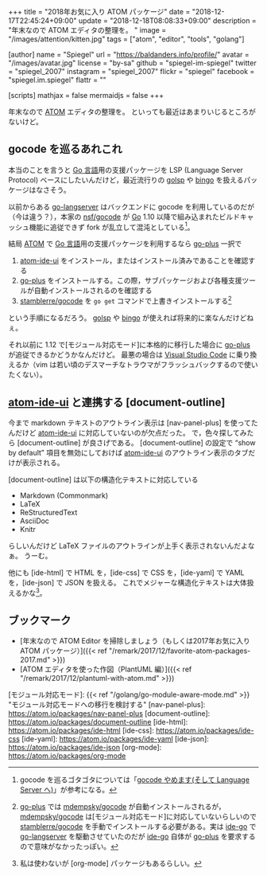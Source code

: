 +++
title = "2018年お気に入り ATOM パッケージ"
date = "2018-12-17T22:45:24+09:00"
update = "2018-12-18T08:08:33+09:00"
description = "年末なので ATOM エディタの整理を。 "
image = "/images/attention/kitten.jpg"
tags = ["atom", "editor", "tools", "golang"]

[author]
  name      = "Spiegel"
  url       = "https://baldanders.info/profile/"
  avatar    = "/images/avatar.jpg"
  license   = "by-sa"
  github    = "spiegel-im-spiegel"
  twitter   = "spiegel_2007"
  instagram = "spiegel_2007"
  flickr    = "spiegel"
  facebook  = "spiegel.im.spiegel"
  flattr    = ""

[scripts]
  mathjax = false
  mermaidjs = false
+++

年末なので [ATOM] エディタの整理を。
といっても最近はあまりいじるところがないけど。

## gocode を巡るあれこれ

本当のことを言うと [Go 言語]用の支援パッケージを LSP (Language Server Protocol) ベースにしたいんだけど，最近流行りの [golsp] や [bingo] を扱えるパッケージはなさそう。

以前からある [go-langserver] はバックエンドに gocode を利用しているのだが（今は違う？），本家の [nsf/gocode] が [Go] 1.10 以降で組み込まれたビルドキャッシュ機能に追従できず fork が乱立して混沌としている[^gc1]。

[^gc1]: gocode を巡るゴタゴタについては「[gocode やめます(そして Language Server へ)](https://mattn.kaoriya.net/software/lang/go/20181217000056.htm)」が参考になる。

結局 [ATOM] で [Go 言語]用の支援パッケージを利用するなら [go-plus] 一択で

1. [atom-ide-ui] をインストール，またはインストール済みであることを確認する
2. [go-plus] をインストールする。この際，サブパッケージおよび各種支援ツールが自動インストールされるのを確認する
3. [stamblerre/gocode] を `go get` コマンドで上書きインストールする[^gp1]

[^gp1]: [go-plus] では [mdempsky/gocode] が自動インストールされるが， [mdempsky/gocode] は[モジュール対応モード]に対応していないらしいので [stamblerre/gocode] を手動でインストールする必要がある。実は [ide-go] で [go-langserver] を駆動させていたのだが [ide-go] 自体が [go-plus] を要求するので意味がなかったっぽい。

という手順になるだろう。
[golsp] や [bingo] が使えれば将来的に楽なんだけどねぇ。

それ以前に 1.12 で[モジュール対応モード]に本格的に移行した場合に [go-plus] が追従できるかどうかなんだけど。
最悪の場合は [Visual Studio Code] に乗り換えるか（vim は若い頃のデスマーチなトラウマがフラッシュバックするので使いたくない）。

## [atom-ide-ui] と連携する [document-outline]

今まで markdown テキストのアウトライン表示は [nav-panel-plus] を使ってたんだけど [atom-ide-ui] に対応していないのが欠点だった。
で，色々探してみたら [document-outline] が良さげである。
[document-outline] の設定で “show by default” 項目を無効にしておけば [atom-ide-ui] のアウトライン表示のタブだけが表示される。

[document-outline] は以下の構造化テキストに対応している

- Markdown (Commonmark)
- LaTeX
- ReStructuredText
- AsciiDoc
- Knitr

らしいんだけど LaTeX ファイルのアウトラインが上手く表示されないんだよなぁ。
うーむ。

他にも [ide-html] で HTML を，[ide-css] で CSS を，[ide-yaml] で YAML を，[ide-json] で JSON を扱える。
これでメジャーな構造化テキストは大体扱えるかな[^om1]。

[^om1]: 私は使わないが [org-mode] パッケージもあるらしい。

## ブックマーク

- [年末なので ATOM Editor を掃除しましょう（もしくは2017年お気に入り ATOM パッケージ）]({{< ref "/remark/2017/12/favorite-atom-packages-2017.md" >}})
- [ATOM エディタを使った作図（PlantUML 編）]({{< ref "/remark/2017/12/plantuml-with-atom.md" >}})

[ATOM]: https://atom.io/ "Atom"
[Visual Studio Code]: https://code.visualstudio.com/ "Visual Studio Code - Code Editing. Redefined"
[Go 言語]: https://golang.org/ "The Go Programming Language"
[Go]: https://go.dev/
[golsp]: https://godoc.org/golang.org/x/tools/cmd/golsp "golsp - GoDoc"
[bingo]: https://github.com/saibing/bingo "saibing/bingo: Bingo is a Go language server that speaks Language Server Protocol."
[go-langserver]: https://github.com/sourcegraph/go-langserver "sourcegraph/go-langserver: Go language server to add Go support to editors and other tools that use the Language Server Protocol (LSP)"
[nsf/gocode]: https://github.com/nsf/gocode "nsf/gocode: An autocompletion daemon for the Go programming language"
[mdempsky/gocode]: https://github.com/mdempsky/gocode "mdempsky/gocode: An autocompletion daemon for the Go programming language"
[stamblerre/gocode]: https://github.com/stamblerre/gocode "stamblerre/gocode: An autocompletion daemon for the Go programming language"
[atom-ide-ui]: https://atom.io/packages/atom-ide-ui
[go-plus]: https://atom.io/packages/go-plus
[ide-go]: https://atom.io/packages/ide-go
[モジュール対応モード]: {{< ref "/golang/go-module-aware-mode.md" >}} "モジュール対応モードへの移行を検討する"
[nav-panel-plus]: https://atom.io/packages/nav-panel-plus
[document-outline]: https://atom.io/packages/document-outline
[ide-html]: https://atom.io/packages/ide-html
[ide-css]: https://atom.io/packages/ide-css
[ide-yaml]: https://atom.io/packages/ide-yaml
[ide-json]: https://atom.io/packages/ide-json
[org-mode]: https://atom.io/packages/org-mode
